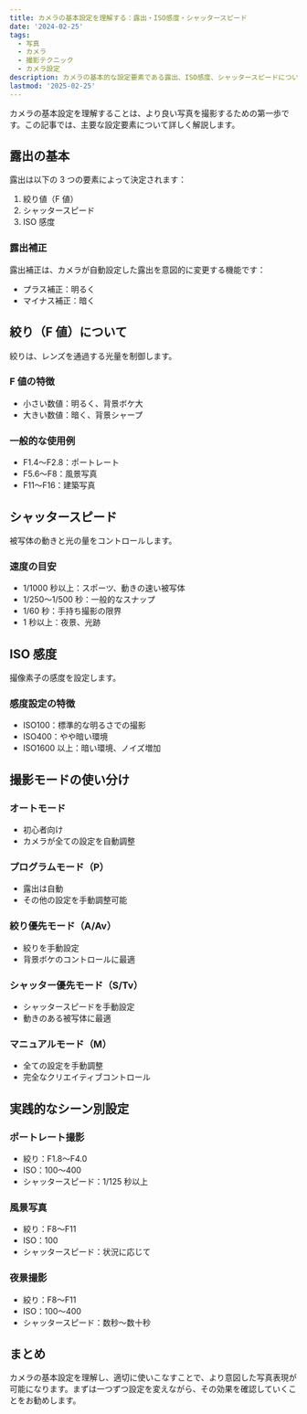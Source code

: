 ```yaml
---
title: カメラの基本設定を理解する：露出・ISO感度・シャッタースピード
date: '2024-02-25'
tags:
  - 写真
  - カメラ
  - 撮影テクニック
  - カメラ設定
description: カメラの基本的な設定要素である露出、ISO感度、シャッタースピードについて詳しく解説します。
lastmod: '2025-02-25'
---
```


カメラの基本設定を理解することは、より良い写真を撮影するための第一歩です。この記事では、主要な設定要素について詳しく解説します。

## 露出の基本

露出は以下の 3 つの要素によって決定されます：

1. 絞り値（F 値）
2. シャッタースピード
3. ISO 感度

### 露出補正

露出補正は、カメラが自動設定した露出を意図的に変更する機能です：

- プラス補正：明るく
- マイナス補正：暗く

## 絞り（F 値）について

絞りは、レンズを通過する光量を制御します。

### F 値の特徴

- 小さい数値：明るく、背景ボケ大
- 大きい数値：暗く、背景シャープ

### 一般的な使用例

- F1.4〜F2.8：ポートレート
- F5.6〜F8：風景写真
- F11〜F16：建築写真

## シャッタースピード

被写体の動きと光の量をコントロールします。

### 速度の目安

- 1/1000 秒以上：スポーツ、動きの速い被写体
- 1/250〜1/500 秒：一般的なスナップ
- 1/60 秒：手持ち撮影の限界
- 1 秒以上：夜景、光跡

## ISO 感度

撮像素子の感度を設定します。

### 感度設定の特徴

- ISO100：標準的な明るさでの撮影
- ISO400：やや暗い環境
- ISO1600 以上：暗い環境、ノイズ増加

## 撮影モードの使い分け

### オートモード

- 初心者向け
- カメラが全ての設定を自動調整

### プログラムモード（P）

- 露出は自動
- その他の設定を手動調整可能

### 絞り優先モード（A/Av）

- 絞りを手動設定
- 背景ボケのコントロールに最適

### シャッター優先モード（S/Tv）

- シャッタースピードを手動設定
- 動きのある被写体に最適

### マニュアルモード（M）

- 全ての設定を手動調整
- 完全なクリエイティブコントロール

## 実践的なシーン別設定

### ポートレート撮影

- 絞り：F1.8〜F4.0
- ISO：100〜400
- シャッタースピード：1/125 秒以上

### 風景写真

- 絞り：F8〜F11
- ISO：100
- シャッタースピード：状況に応じて

### 夜景撮影

- 絞り：F8〜F11
- ISO：100〜400
- シャッタースピード：数秒〜数十秒

## まとめ

カメラの基本設定を理解し、適切に使いこなすことで、より意図した写真表現が可能になります。まずは一つずつ設定を変えながら、その効果を確認していくことをお勧めします。
